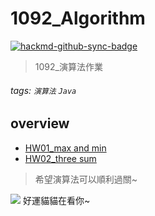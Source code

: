 # 1092_Algorithm

[![hackmd-github-sync-badge](https://hackmd.io/NRt0C7OHTAKlyU2YjHB9aA/badge)](https://hackmd.io/NRt0C7OHTAKlyU2YjHB9aA)

> 1092_演算法作業

###### tags: `演算法` `Java`

## overview
* [HW01_max and min](https://github.com/AndyChiangSH/1092_Algorithm/tree/master/src/hw01)
* [HW02_three sum](https://github.com/AndyChiangSH/1092_Algorithm/tree/master/src/hw02)

> 希望演算法可以順利過關~

![](https://i.imgur.com/qfoXPD3.jpg)
好運貓貓在看你~